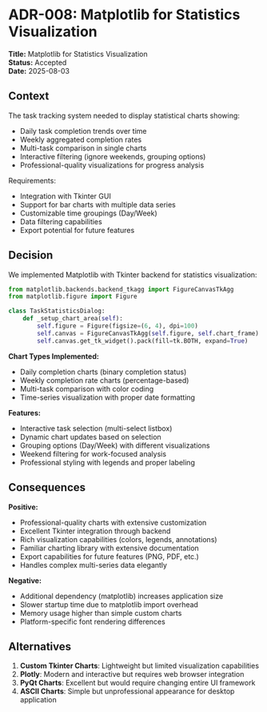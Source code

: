 # ADR-008: Matplotlib for Statistics Visualization

**Title:** Matplotlib for Statistics Visualization  
**Status:** Accepted  
**Date:** 2025-08-03  

## Context

The task tracking system needed to display statistical charts showing:

- Daily task completion trends over time
- Weekly aggregated completion rates
- Multi-task comparison in single charts
- Interactive filtering (ignore weekends, grouping options)
- Professional-quality visualizations for progress analysis

Requirements:
- Integration with Tkinter GUI
- Support for bar charts with multiple data series
- Customizable time groupings (Day/Week)
- Data filtering capabilities
- Export potential for future features

## Decision

We implemented Matplotlib with Tkinter backend for statistics visualization:

```python
from matplotlib.backends.backend_tkagg import FigureCanvasTkAgg
from matplotlib.figure import Figure

class TaskStatisticsDialog:
    def _setup_chart_area(self):
        self.figure = Figure(figsize=(6, 4), dpi=100)
        self.canvas = FigureCanvasTkAgg(self.figure, self.chart_frame)
        self.canvas.get_tk_widget().pack(fill=tk.BOTH, expand=True)
```

**Chart Types Implemented:**
- Daily completion charts (binary completion status)
- Weekly completion rate charts (percentage-based)
- Multi-task comparison with color coding
- Time-series visualization with proper date formatting

**Features:**
- Interactive task selection (multi-select listbox)
- Dynamic chart updates based on selection
- Grouping options (Day/Week) with different visualizations
- Weekend filtering for work-focused analysis
- Professional styling with legends and proper labeling

## Consequences

**Positive:**
- Professional-quality charts with extensive customization
- Excellent Tkinter integration through backend
- Rich visualization capabilities (colors, legends, annotations)
- Familiar charting library with extensive documentation
- Export capabilities for future features (PNG, PDF, etc.)
- Handles complex multi-series data elegantly

**Negative:**
- Additional dependency (matplotlib) increases application size
- Slower startup time due to matplotlib import overhead
- Memory usage higher than simple custom charts
- Platform-specific font rendering differences

## Alternatives

1. **Custom Tkinter Charts**: Lightweight but limited visualization capabilities
2. **Plotly**: Modern and interactive but requires web browser integration
3. **PyQt Charts**: Excellent but would require changing entire UI framework
4. **ASCII Charts**: Simple but unprofessional appearance for desktop application
